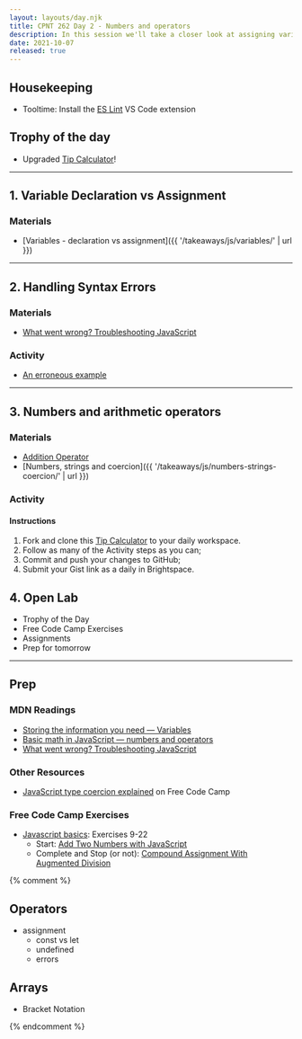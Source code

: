 ```yaml
---
layout: layouts/day.njk
title: CPNT 262 Day 2 - Numbers and operators
description: In this session we'll take a closer look at assigning variables, arithmetic operators and syntax errors.
date: 2021-10-07
released: true
---
```


## Housekeeping
- Tooltime: Install the [ES Lint](https://marketplace.visualstudio.com/items?itemName=dbaeumer.vscode-eslint) VS Code extension

## Trophy of the day
- Upgraded [Tip Calculator](https://gist.github.com/acidtone/5c13ec3ff2ea53b7f75ae3692ca944d1)!

---

## 1. Variable Declaration vs Assignment
### Materials
- [Variables - declaration vs assignment]({{ '/takeaways/js/variables/' | url }})

---

## 2. Handling Syntax Errors
### Materials
- [What went wrong? Troubleshooting JavaScript](https://developer.mozilla.org/en-US/docs/Learn/JavaScript/First_steps/What_went_wrong)

### Activity
- [An erroneous example](https://developer.mozilla.org/en-US/docs/Learn/JavaScript/First_steps/What_went_wrong#an_erroneous_example)

---

## 3. Numbers and arithmetic operators
### Materials
- [Addition Operator](https://developer.mozilla.org/en-US/docs/Web/JavaScript/Reference/Operators/Addition)
- [Numbers, strings and coercion]({{ '/takeaways/js/numbers-strings-coercion/' | url }})

### Activity
#### Instructions
1. Fork and clone this [Tip Calculator](https://gist.github.com/acidtone/5c13ec3ff2ea53b7f75ae3692ca944d1) to your daily workspace.
2. Follow as many of the Activity steps as you can;
3. Commit and push your changes to GitHub;
4. Submit your Gist link as a daily in Brightspace.

## 4. Open Lab
- Trophy of the Day
- Free Code Camp Exercises
- Assignments
- Prep for tomorrow

---

## Prep
### MDN Readings
- [Storing the information you need — Variables](https://developer.mozilla.org/en-US/docs/Learn/JavaScript/First_steps/Variables)
- [Basic math in JavaScript — numbers and operators](https://developer.mozilla.org/en-US/docs/Learn/JavaScript/First_steps/Math)
- [What went wrong? Troubleshooting JavaScript](https://developer.mozilla.org/en-US/docs/Learn/JavaScript/First_steps/What_went_wrong)

### Other Resources
- [JavaScript type coercion explained](https://www.freecodecamp.org/news/js-type-coercion-explained-27ba3d9a2839/) on Free Code Camp

### Free Code Camp Exercises
- [Javascript basics](https://www.freecodecamp.org/learn/javascript-algorithms-and-data-structures/#basic-javascript): Exercises 9-22
    - Start: [Add Two Numbers with JavaScript](https://www.freecodecamp.org/learn/javascript-algorithms-and-data-structures/basic-javascript/add-two-numbers-with-javascript)
    - Complete and Stop (or not): [Compound Assignment With Augmented Division](https://www.freecodecamp.org/learn/javascript-algorithms-and-data-structures/basic-javascript/compound-assignment-with-augmented-division)

{% comment %}
## Operators
- assignment
    - const vs let
    - undefined
    - errors

## Arrays
- Bracket Notation

{% endcomment %}
